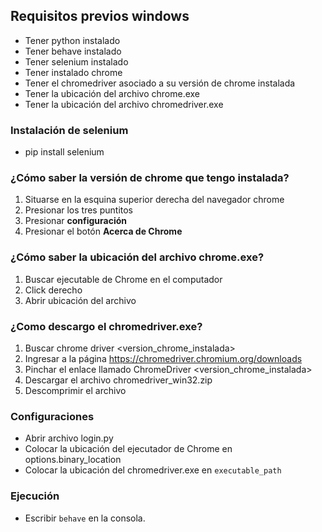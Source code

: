 ## Requisitos previos windows
* Tener python instalado
* Tener behave instalado
* Tener selenium instalado
* Tener instalado chrome
* Tener el chromedriver asociado a su versión de chrome instalada
* Tener la ubicación del archivo chrome.exe
* Tener la ubicación del archivo chromedriver.exe

### Instalación de selenium
* pip install selenium

### ¿Cómo saber la versión de chrome que tengo instalada?

1) Situarse en la esquina superior derecha del navegador chrome
2) Presionar los tres puntitos
3) Presionar **configuración**
4) Presionar el botón **Acerca de Chrome**

### ¿Cómo saber la ubicación del archivo chrome.exe?
1) Buscar ejecutable de Chrome en el computador
2) Click derecho
3) Abrir ubicación del archivo  

### ¿Como descargo el chromedriver.exe?

1) Buscar chrome driver <version_chrome_instalada>
2) Ingresar a la página https://chromedriver.chromium.org/downloads
3) Pinchar el enlace llamado ChromeDriver <version_chrome_instalada>
4) Descargar el archivo chromedriver_win32.zip
5) Descomprimir el archivo

### Configuraciones
* Abrir archivo login.py
* Colocar la ubicación del ejecutador de Chrome en options.binary_location
* Colocar la ubicación del chromedriver.exe en `executable_path`

### Ejecución

* Escribir `behave` en la consola.
